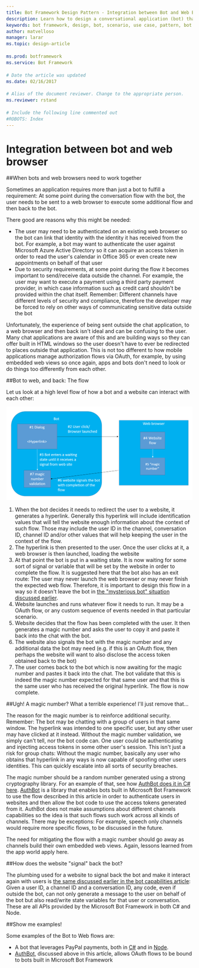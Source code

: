 ```yaml
---
title: Bot Framework Design Pattern - Integration between Bot and Web Browser | Microsoft Docs
description: Learn how to design a conversational application (bot) that requires integration between bot and web browser.
keywords: bot framework, design, bot, scenario, use case, pattern, bot to web
author: matvelloso
manager: larar
ms.topic: design-article

ms.prod: botframework
ms.service: Bot Framework

# Date the article was updated
ms.date: 02/16/2017

# Alias of the document reviewer. Change to the appropriate person.
ms.reviewer: rstand

# Include the following line commented out
#ROBOTS: Index
---
```

# Integration between bot and web browser

##When bots and web browsers need to work together 


Sometimes an application requires more than just a bot to fulfill a requirement: At some point during the conversation flow with the bot, the user needs to be sent to a web browser to execute some additional flow and then back to the bot.

There good are reasons why this might be needed:

- The user may need to be authenticated on an existing web browser so the bot can link that identity with the identity it has received from the bot. For example, a bot may want to authenticate the user against Microsoft Azure Active Directory so it can acquire an access token in order to read the user's calendar in Office 365 or even create new appointments on behalf of that user
- Due to security requirements, at some point during the flow it becomes important to send/receive data outside the channel. For example, the user may want to execute a payment using a third party payment provider, in which case information such as credit card shouldn't be provided within the chat itself. Remember: Different channels have different levels of security and compliance, therefore the developer may be forced to rely on other ways of communicating sensitive data outside the bot

Unfortunately, the experience of being sent outside the chat application, to a web browser and then back isn't ideal and can be confusing to the user. Many chat applications are aware of this and are building ways so they can offer built in HTML windows so the user doesn't have to ever be redirected to places outside that application. This is not too different to how mobile applications manage authorization flows via OAuth, for example, by using embedded web views so once again, apps and bots don't need to look or do things too differently from each other.


##Bot to web, and back: The flow 


Let us look at a high level flow of how a bot and a website can interact with each other:

![Dialog Structure](media/designing-bots/patterns/bot-to-web1.png)

1. When the bot decides it needs to redirect the user to a website, it generates a hyperlink. Generally this hyperlink will include identification values that will tell the website enough information about the context of such flow. Those may include the user ID in the channel, conversation ID, channel ID and/or other values that will help keeping the user in the context of the flow.
2. The hyperlink is then presented to the user. Once the user clicks at it, a web browser is then launched, loading the website
3. At that point the bot is put in a waiting state. It is now waiting for some sort of signal or variable that will be set by the website in order to complete the flow. It is suggested here that the bot also has an exit route: The user may never launch the web browser or may never finish the expected web flow. Therefore, it is important to design this flow in a way so it doesn't leave the bot in [the "mysterious bot" situation discussed earlier](bot-framework-design-core-navigation.md#the-mysterious-bot).
4. Website launches and runs whatever flow it needs to run. It may be a OAuth flow, or any custom sequence of events needed in that particular scenario.
5. Website decides that the flow has been completed with the user. It then generates a magic number and asks the user to copy it and paste it back into the chat with the bot. 
6. The website also signals the bot with the magic number and any additional data the bot may need (e.g. if this is an OAuth flow, then perhaps the website will want to also disclose the access token obtained back to the bot)
7. The user comes back to the bot which is now awaiting for the magic number and pastes it back into the chat. The bot validate that this is indeed the magic number expected for that same user and that this is the same user who has received the original hyperlink. The flow is now complete.

##Ugh! A magic number? What a terrible experience! I'll just remove that... 


The reason for the magic number is to reinforce additional security. Remember: The bot may be chatting with a group of users in that same window. The hyperlink was intended to one specific user, but any other user may have clicked at it instead. Without the magic number validation, we simply can't tell, nor the bot code can. One user could be authenticating and injecting access tokens in some other user's session. This isn't just a risk for group chats: Without the magic number, basically any user who obtains that hyperlink in any ways is now capable of spoofing other users identities. This can quickly escalate into all sorts of security breaches. 

The magic number should be a random number generated using a strong cryptography library. For an example of that, see how [AuthBot does it in C# here](https://github.com/MicrosoftDX/AuthBot/blob/master/AuthBot/Controllers/OAuthCallbackController.cs#L138). [AuthBot](https://github.com/MicrosoftDX/AuthBot) is a library that enables bots built in Microsoft Bot Framework to use the flow described in this article in order to authenticate users in websites and then allow the bot code to use the access tokens generated from it. AuthBot does not make assumptions about different channels capabilities so the idea is that such flows such work across all kinds of channels. There may be exceptions: For example, speech only channels would require more specific flows, to be discussed in the future.

The need for mitigating the flow with a magic number should go away as channels build their own embedded web views. Again, lessons learned from the app world apply here.


##How does the website "signal" back the bot?


The plumbing used for a website to signal back the bot and make it interact again with users is [the same discussed earlier in the bot capabilities article](bot-framework-design-capabilities.md#proactiveMsg): Given a user ID, a channel ID and a conversation ID, any code, even if outside the bot, can not only generate a message to the user on behalf of the bot but also read/write state variables for that user or conversation. These are all APIs provided by the Microsoft Bot Framework in both C# and Node. 

##Show me examples!


Some examples of the Bot to Web flows are:

- A bot that leverages PayPal payments, both in [C#](https://trpp24botsamples.visualstudio.com/_git/Code?path=%2FCSharp%2Fcapability-botToWeb&version=GBmaster&_a=contents) and in [Node](https://trpp24botsamples.visualstudio.com/_git/Code?path=%2FNode%2Fcapability-botToWeb&version=GBmaster&_a=contents).
- [AuthBot](https://github.com/MicrosoftDX/AuthBot/), discussed above in this article, allows OAuth flows to be bound to bots built in Microsoft Bot Framework
 